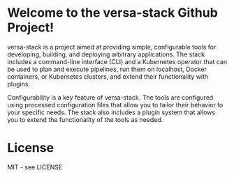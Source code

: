 # Welcome to the versa-stack Github Project!

versa-stack is a project aimed at providing simple, configurable tools for developing, building, and deploying arbitrary applications. The stack includes a command-line interface (CLI) and a Kubernetes operator that can be used to plan and execute pipelines, run them on localhost, Docker containers, or Kubernetes clusters, and extend their functionality with plugins.

Configurability is a key feature of versa-stack. The tools are configured using processed configuration files that allow you to tailor their behavior to your specific needs. The stack also includes a plugin system that allows you to extend the functionality of the tools as needed.

# License

MIT - see LICENSE
